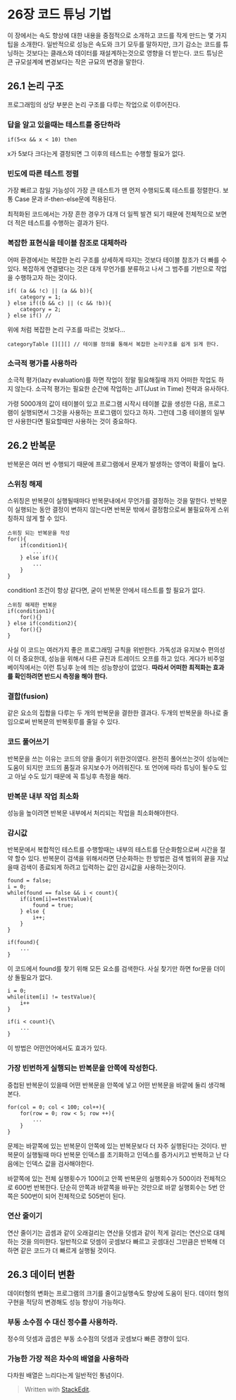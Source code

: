 
# 26장 코드 튜닝 기법

이 장에서는 속도 향상에 대한 내용을 중점적으로 소개하고 코드를 작게 만드는 몇 가지 팁을 소개한다. 일반적으로 성능은 속도와 크기 모두를 말하지만, 크기 감소는 코드를 튜닝하는 것보다는 클래스와 데이터를 재설계하는것으로 영향을 더 받는다. 코드 튜닝은 큰 규모설계에 변경보다는 작은 규묘의 변경을 말한다. 


## 26.1 논리 구조

프로그래밍의 상당 부분은 논리 구조를 다루는 작업으로 이루어진다. 

### 답을 알고 있을때는 테스트를 중단하라

```
if(5<x && x < 10) then
```
x가 5보다 크다는게 결정되면 그 이후의 테스트는 수행할 필요가 없다. 

### 빈도에 따른 테스트 정렬

가장 빠르고 참일 가능성이 가장 큰 테스트가 맨 먼저 수행되도록 테스트를 정렬한다. 보통 Case 문과 if-then-else문에 적용된다.

최적화된 코드에서는 가장 흔한 경우가 대개 더 일찍 발견 되기 때문에 전체적으로 보면 더 적은 테스트를 수행하는 결과가 된다. 

### 복잡한 표현식을 테이블 참조로 대체하라

어떠 환경에서는 복잡한 논리 구조를 상세하게 따지는 것보다 테이블 참조가 더 빠를 수 있다. 복잡하게 연결됐다는 것은 대개 무언가를 분류하고 나서 그 범주를 기반으로 작업을 수행하고자 하는 것이다. 

```
if( (a && !c) || (a && b)){
	category = 1;
} else if((b && c) || (c && !b)){
	category = 2;
} else if() //
```
위에 처럼 복잡한 논리 구조를 따르는 것보다...

``` 
categoryTable [][][] // 테이블 정의를 통해서 복잡한 논리구조를 쉽게 읽게 한다.
```

### 소극적 평가를 사용하라

소극적 평가(lazy evaluation)를 하면 작업이 정말 필요해질때 까지 어떠한 작업도 하지 않는다. 소극적 평가는 필요한 순간에 작업하는 JIT(Just in Time) 전략과 유사하다. 

가령 5000개의 값이 테이블이 있고 프로그램 시작시 테이블 값을 생성한 다음, 프로그램이 실행되면서 그것을 사용하는 프로그램이 있다고 하자. 그런데 그중 테이블의 일부만 사용한다면 필요할때만 사용하는 것이 중요하다. 

## 26.2 반복문

반복문은 여러 번 수행되기 때문에 프로그램에서 문제가 발생하는 영역이 확률이 높다. 

### 스위칭 해제 

스위칭은 반복문이 실행될때마다 반복문내에서 무언가를 결정하는 것을 말한다. 
반복문이 실행되는 동안 결정이 변하지 않는다면 반복문 밖에서 결정함으로써 불필요하게 스위칭하지 않게 할 수 있다. 

```
스위칭 되는 반복문을 작성
for(){
	if(condition1){
		...
	} else if(){
		...
	}
}
```

condition1 조건이 항상 같다면, 굳이 반복문 안에서 테스트를 할 필요가 없다. 

```
스위칭 해제한 반복문
if(condition1){
	for(){}
} else if(condition2){
	for(){}
}
```

사실 이 코드는 여러가지 좋은 프로그래밍 규칙을 위반한다. 가독성과 유지보수 편의성이 더 중요한데, 성능을 위해서 다른 규친과 트레이드 오프를 하고 있다. 게다가 비주얼 베이직에서는 이런 튜닝후 눈에 띄는 성능향상이 없었다. **따라서 어떠한 최적화는 효과를 확인하려면 반드시 측정을 해야 한다.**

### 결합(fusion)

같은 요소의 집합을 다루는 두 개의 반복문을 결한한 결과다. 두개의 반복문을 하나로 줄임으로써 반복문의 반복횟루를 줄일 수 있다. 

### 코드 풀어쓰기

반복문을 쓰는 이유는 코드의 양을 줄이기 위한것이였다. 완전히 풀어쓰는것이 성능에는 도움이 되지만 코드의 품질과 유지보수가 어려워진다. 또 언어에 따라 튜닝이 될수도 있고 아닐 수도 있기 때문에 꼭 튜닝후 측정을 해라. 

### 반복문 내부 작업 최소화

성능을 높이려면 반복문 내부에서 처리되는 작업을 최소화해야한다. 

### 감시값

반복문에서 복합적인 테스트를 수행할때는 내부의 테스트를 단순화함으로써 시간을 절약 할수 있다. 반복문이 검색을 위해서라면 단순화하는 한 방법은 검색 범위의 끝을 지났을때 검색이 종료되게 하려고 입력하는 값인 감시값을 사용하는것이다. 


```
found = false;
i = 0;
while(found == false && i < count){
	if(item[i]==testValue){
		found = true;
	} else {
		i++;
	}
}

if(found){	
	...
}
```

이 코드에서 found를 찾기 위해 모든 요소를 검색한다. 사실 찾기만 하면 for문을 더이상 돌필요가 없다. 

```
i = 0;
while(item[i] != testValue){
	i++
}

if(i < count){\
	...
}
```

이 방법은 어떤언어에서도 효과가 있다. 

### 가장 빈번하게 실행되는 반복문을 안쪽에 작성한다.

중첩된 반복문이 있을때 어떤 반복문을 안쪽에 넣고 어떤 반복문을 바깥에 둘리 생각해본다. 

```
for(col = 0; col < 100; col++){
	for(row = 0; row < 5; row ++){
		...
	}
}
```
문제는 바깥쪽에 있는 반복문이 안쪽에 있는 반복문보다 더 자주 실행된다는 것이다. 반복문이 실행될때 마다 반복문 인덱스를 초기화하고 인덱스를 증가시키고 반복하고 난 다음에는 인덱스 값을 검사해야한다. 

바깥쪽에 있는 전체 실행횟수가 100이고 안쪽 반복문의 실행회수가 500이라 전체적으로 600번 반복한다. 단순히 안쪽과 바깥쪽을 바꾸는 것만으로 바깥 실행회수는 5번 안쪽은 500번이 되어 전체적으로 505번이 된다. 

### 연산 줄이기

연산 줄이기는 곱셈과 같이 오래걸리는 연산을 덧셈과 같이 적게 걸리는 연산으로 대체하는 것을 의미한다. 일반적으로 덧셈이 곳셈보다 빠르고 곳셈대신 그만큼은 반복해 더하면 같은 코드가 더 빠르게 실행될 것이다. 

## 26.3 데이터 변환

데이터형의 변화는 프로그램의 크기를 줄이고실행속도 향상에 도움이 된다. 데이터 형의 구현을 적당히 변경해도 성능 향상이 가능하다. 

### 부동 소수점 수 대신 정수를 사용하라.

정수의 덧셈과 곱셈은 부동 소수점의 덧셈과 곳셈보다 빠른 경향이 있다. 

### 가능한 가장 적은 차수의 배열을 사용하라

다차원 배열은 느리다는게 일반적인 통념이다. 

> Written with [StackEdit](https://stackedit.io/).
<!--stackedit_data:
eyJoaXN0b3J5IjpbLTE4MzY3NzA4MzYsMzAyOTYwNjMxLC0xNj
YyNTI0NDYzLDE3Mzk5NTA2Myw0NjAwMjE5MDUsLTE2Mzk3MzI1
NzksMzk4NDY1MjI3LDIwNTc5NzAyMDMsMTIxODM0NzcyMCwtOD
YxOTU0NDExLDIzMTc3MTQ5NiwtMTg1MzM0ODEzMCwtNTc1MjI2
MjU3LC0xNjczNTUyNDAwLDQ5NTM1NzY4NCwyMDMxODY0MDY3LC
0yNzA1NTgxMzksLTE5MzAzNTYwNjksODM3MTE1NjgzLDE2NDcz
OTYxNDFdfQ==
-->